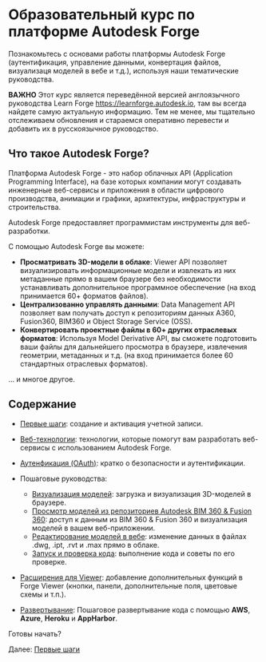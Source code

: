 # Образовательный курс по платформе Autodesk Forge

Познакомьтесь с основами работы платформы Autodesk Forge (аутентификация, управление данными, конвертация файлов, визуализаця моделей в вебе и т.д.), используя наши тематические руководства.

**ВАЖНО** Этот курс является переведённой версией англоязычного руководства Learn Forge https://learnforge.autodesk.io, там вы всегда найдете самую актуальную информацию. Тем не менее, мы тщательно отслеживаем обновления и стараемся оперативно перевести и добавить их в русскоязычное руководство. 

## Что такое Autodesk Forge?

Платформа Autodesk Forge - это набор облачных API (Application Programming Interface), на базе которых компании могут создавать инженерные веб-сервисы и приложения в области цифрового производства, анимации и графики, архитектуры, инфраструктуры и строительства.

Autodesk Forge предоставляет программистам инструменты для веб-разработки. 

С помощью Autodesk Forge вы можете:
- **Просматривать 3D-модели в облаке**: Viewer API позволяет визуализировать информационные модели и извлекать из них метаданные прямо в вашем браузере без необходимости устанавливать дополнительное программное обеспечение (на вход принимается 60+ форматов файлов).
- **Централизованно управлять данными**: Data Management API позволяет вам получать доступ к репозиториям данных A360, Fusion360, BIM360 и Object Storage Service (OSS). 
- **Конвертировать проектные файлы в 60+ других отраслевых форматов**: Используя Model Derivative API, вы сможете подготовить ваши файлы для дальнейшего просмотра в браузере, извлечения геометрии, метаданных и т.д. (на вход принимается более 60 стандартных отраслевых форматов). 

... и многое другое. 

## Содержание

- [Первые шаги](account/): создание и активация учетной записи.
- [Веб-технологии](environment/tools/): технологии, которые помогут вам разработать веб-сервисы с использованием Autodesk Forge.
- [Аутенфикация (OAuth)](oauth/): кратко о безопасности и аутентификации.
- Пошаговые руководства: 
  - [Визуализация моделей](tutorials/viewmodels): загрузка и визуализация 3D-моделей в браузере.
  - [Просмотр моделей из репозиториев Autodesk BIM 360 & Fusion 360](tutorials/viewhubmodels): доступ к данным из BIM 360 & Fusion 360 и визуализация моделей в вашем веб-приложении.
  - [Редактирование моделей в вебе](): изменение данных в файлах .dwg, .ipt, .rvt и .max прямо в облаке. 
  - [Запуск и проверка кода](environment/rundebug/readme.md): выполнение кода и советы по его проверке.
- [Расширения для Viewer](tutorials/extensions.md): добавление дополнительных функций в Forge Viewer (кнопки, панели, дополнительные поля, цветовые схемы и т.п.).

- [Развертывание](deployment/): Пошаговое развертывание кода с помощью **AWS**, **Azure**, **Heroku** и **AppHarbor**.

Готовы начать? 

Далее: [Первые шаги](account/)
